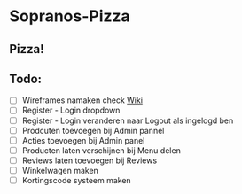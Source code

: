 # Sopranos-Pizza
Pizza!
---
## Todo:
- [ ] Wireframes namaken check [Wiki](https://github.com/DutchGi0/Sopranos-Pizza/wiki/Wireframes)
- [ ] Register - Login dropdown 
- [ ] Register - Login veranderen naar Logout als ingelogd ben
- [ ] Prodcuten toevoegen bij Admin pannel
- [ ] Acties toevoegen bij Admin panel
- [ ] Producten laten verschijnen bij Menu delen
- [ ] Reviews laten toevoegen bij Reviews
- [ ] Winkelwagen maken
- [ ] Kortingscode systeem maken
